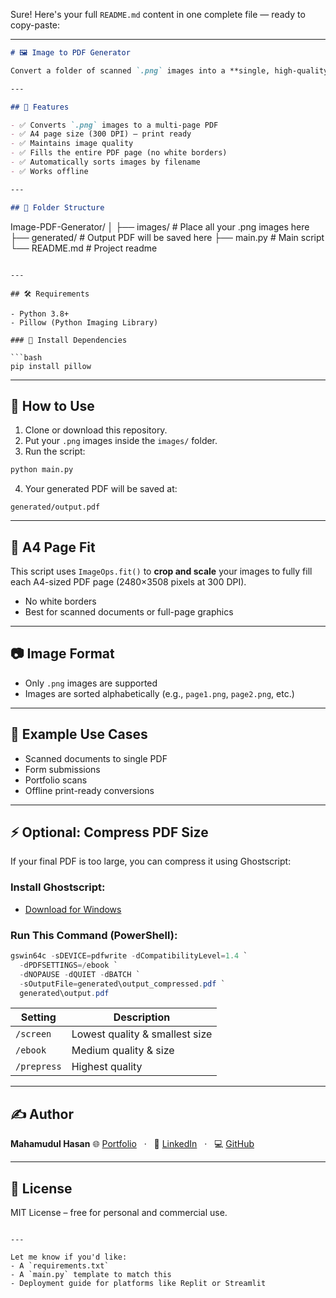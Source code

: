 Sure! Here's your full `README.md` content in one complete file — ready to copy-paste:

---

```markdown
# 🖼️ Image to PDF Generator

Convert a folder of scanned `.png` images into a **single, high-quality PDF** formatted to A4 pages.

---

## 📌 Features

- ✅ Converts `.png` images to a multi-page PDF
- ✅ A4 page size (300 DPI) – print ready
- ✅ Maintains image quality
- ✅ Fills the entire PDF page (no white borders)
- ✅ Automatically sorts images by filename
- ✅ Works offline

---

## 📁 Folder Structure

```

Image-PDF-Generator/
│
├── images/             # Place all your .png images here
├── generated/          # Output PDF will be saved here
├── main.py             # Main script
└── README.md           # Project readme

````

---

## 🛠️ Requirements

- Python 3.8+
- Pillow (Python Imaging Library)

### 🔧 Install Dependencies

```bash
pip install pillow
````

---

## 🚀 How to Use

1. Clone or download this repository.
2. Put your `.png` images inside the `images/` folder.
3. Run the script:

```bash
python main.py
```

4. Your generated PDF will be saved at:

```
generated/output.pdf
```

---

## 📐 A4 Page Fit

This script uses `ImageOps.fit()` to **crop and scale** your images to fully fill each A4-sized PDF page (2480×3508 pixels at 300 DPI).

* No white borders
* Best for scanned documents or full-page graphics

---

## 📷 Image Format

* Only `.png` images are supported
* Images are sorted alphabetically (e.g., `page1.png`, `page2.png`, etc.)

---

## 📂 Example Use Cases

* Scanned documents to single PDF
* Form submissions
* Portfolio scans
* Offline print-ready conversions

---

## ⚡ Optional: Compress PDF Size

If your final PDF is too large, you can compress it using Ghostscript:

### Install Ghostscript:

* [Download for Windows](https://ghostscript.com/download/gsdnld.html)

### Run This Command (PowerShell):

```powershell
gswin64c -sDEVICE=pdfwrite -dCompatibilityLevel=1.4 `
  -dPDFSETTINGS=/ebook `
  -dNOPAUSE -dQUIET -dBATCH `
  -sOutputFile=generated\output_compressed.pdf `
  generated\output.pdf
```

| Setting     | Description                    |
| ----------- | ------------------------------ |
| `/screen`   | Lowest quality & smallest size |
| `/ebook`    | Medium quality & size          |
| `/prepress` | Highest quality                |

---

## ✍️ Author

**Mahamudul Hasan**
🌐 [Portfolio](#)   ·   💼 [LinkedIn](#)   ·   💻 [GitHub](#)

---

## 📜 License

MIT License – free for personal and commercial use.

```

---

Let me know if you'd like:
- A `requirements.txt`
- A `main.py` template to match this
- Deployment guide for platforms like Replit or Streamlit
```
